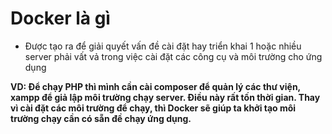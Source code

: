 # Docker là gì
- Được tạo ra để giải quyết vấn đề cài đặt hay triển khai 1 hoặc nhiều server phải vất vả trong việc cài đặt các công cụ và môi trường cho ứng dụng

**VD: Để chạy PHP thì mình cần cài composer để quản lý các thư viện, xampp để giả lập môi trường chạy server. Điều này rất tốn thời gian. 
Thay vì cài đặt các môi trường để chạy, thì Docker sẽ giúp ta khởi tạo môi trường chạy cần có sẵn đề chạy ứng dụng.**
